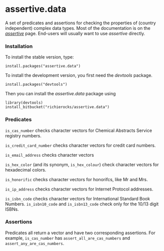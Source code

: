 # assertive.data

A set of predicates and assertions for checking the properties of (country independent) complex data types.  Most of the documentation is on the *[assertive](https://bitbucket.org/richierocks/assertive)* page.  End-users will usually want to use *assertive* directly.


### Installation

To install the stable version, type:

```{r}
install.packages("assertive.data")
```

To install the development version, you first need the *devtools* package.

```{r}
install.packages("devtools")
```

Then you can install the *assertive.data* package using

```{r}
library(devtools)
install_bitbucket("richierocks/assertive.data")
```

### Predicates

`is_cas_number` checks character vectors for Chemical Abstracts Service registry
numbers.

`is_credit_card_number` checks character vectors for credit card numbers.

`is_email_address` checks character vectors 

`is_hex_color` (and its synonym, `is_hex_colour`) check character vectors for
hexadecimal colors.

`is_honorific` checks character vectors for honorifcs, like Mr and Mrs.

`is_ip_address` checks character vectors for Internet Protocol addresses.

`is_isbn_code` checks character vectors for International Standard Book Numbers.
`is_isbn10_code` and `is_isbn13_code` check only for the 10/13 digit ISBNs.

### Assertions

Predicates all return a vector and have two corresponding assertions.  For example,
`is_cas_number` has `assert_all_are_cas_numbers` and `assert_any_are_cas_numbers`.

